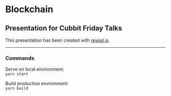 # Blockchain

## Presentation for Cubbit Friday Talks

This presentation has been created with [reveal.js](https://revealjs.com).

***

### Commands
  
Serve on local environment:  
`yarn start`

Build production environment:  
`yarn build`